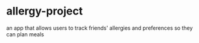 # allergy-project
 an app that allows users to track friends' allergies and preferences so they can plan meals
